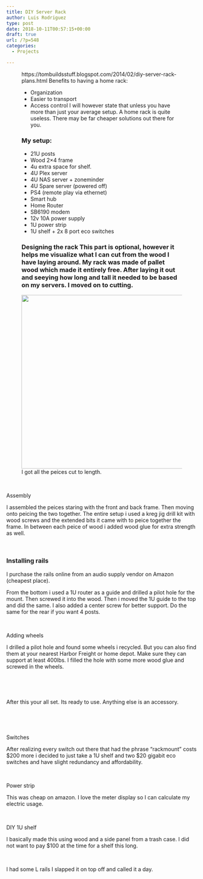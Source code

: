 ```yaml
---
title: DIY Server Rack
author: Luis Rodriguez
type: post
date: 2018-10-11T00:57:15+00:00
draft: true
url: /?p=548
categories:
  - Projects

---
```

<figure class="wp-block-embed">https://tombuildsstuff.blogspot.com/2014/02/diy-server-rack-plans.html Benefits to having a home rack: 

  * Organization
  * Easier to transport
  * Access control I will however state that unless you have more than just your average setup. A home rack is quite useless. There may be far cheaper solutions out there for you. 

### My setup:

  * 21U posts
  * Wood 2&#215;4 frame
  * 4u extra space for shelf.
  * 4U Plex server
  * 4U NAS server + zoneminder
  * 4U Spare server (powered off)
  * PS4 (remote play via ethernet)
  * Smart hub
  * Home Router
  * SB6190 modem
  * 12v 10A power supply
  * 1U power strip
  * 1U shelf + 2x 8 port eco switches   

### Designing the rack This part is optional, however it helps me visualize what I can cut from the wood I have laying around. My rack was made of pallet wood which made it entirely free. After laying it out and seeying how long and tall it needed to be based on my servers. I moved on to cutting. 

 <img class="alignnone size-full wp-image-632" src="https://blog.silocitylabs.com/wp-content/uploads/2018/10/img_20180803_214251_42821789718559536363730..jpg" width="480" height="457" srcset="https://blog.silocitylabs.com/wp-content/uploads/2018/10/img_20180803_214251_42821789718559536363730..jpg 480w, https://blog.silocitylabs.com/wp-content/uploads/2018/10/img_20180803_214251_42821789718559536363730.-300x286.jpg 300w" sizes="(max-width: 480px) 100vw, 480px" />I got all the peices cut to length.</figure> 

&nbsp;

Assembly

I assembled the peices staring with the front and back frame. Then moving onto peicing the two together. The entire setup i used a kreg jig drill kit with wood screws and the extended bits it came with to peice together the frame. In between each peice of wood i added wood glue for extra strength as well.

&nbsp;

### Installing rails

I purchase the rails online from an audio supply vendor on Amazon (cheapest place).

From the bottom i used a 1U router as a guide and drilled a pilot hole for the mount. Then screwed it into the wood. Then i moved the 1U guide to the top and did the same. I also added a center screw for better support. Do the same for the rear if you want 4 posts.

&nbsp;

Adding wheels

I drilled a pilot hole and found some wheels i recycled. But you can also find them at your nearest Harbor Freight or home depot. Make sure they can support at least 400lbs. I filled the hole with some more wood glue and screwed in the wheels.

&nbsp;

&nbsp;

After this your all set. Its ready to use. Anything else is an accessory.

&nbsp;

&nbsp;

Switches

After realizing every switch out there that had the phrase &#8220;rackmount&#8221; costs $200 more i decided to just take a 1U shelf and two $20 gigabit eco switches and have slight redundancy and affordability.

&nbsp;

Power strip

This was cheap on amazon. I love the meter display so I can calculate my electric usage.

&nbsp;

DIY 1U shelf

I basically made this using wood and a side panel from a trash case. I did not want to pay $100 at the time for a shelf this long.

&nbsp;

I had some L rails I slapped it on top off and called it a day.

&nbsp;

&nbsp;
